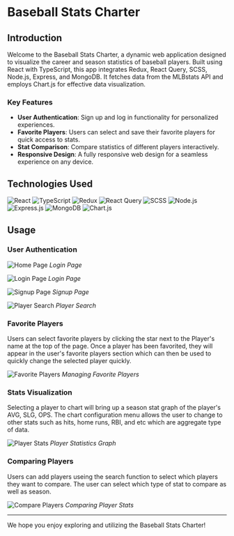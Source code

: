 # Baseball Stats Charter

## Introduction
Welcome to the Baseball Stats Charter, a dynamic web application designed to visualize the career and season statistics of baseball players. Built using React with TypeScript, this app integrates Redux, React Query, SCSS, Node.js, Express, and MongoDB. It fetches data from the MLBstats API and employs Chart.js for effective data visualization.

### Key Features
- **User Authentication**: Sign up and log in functionality for personalized experiences.
- **Favorite Players**: Users can select and save their favorite players for quick access to stats.
- **Stat Comparison**: Compare statistics of different players interactively.
- **Responsive Design**: A fully responsive web design for a seamless experience on any device.

## Technologies Used

![React](https://img.shields.io/badge/React-20232A?style=for-the-badge&logo=react&logoColor=61DAFB)
![TypeScript](https://img.shields.io/badge/TypeScript-007ACC?style=for-the-badge&logo=typescript&logoColor=white)
![Redux](https://img.shields.io/badge/Redux-764ABC?style=for-the-badge&logo=redux&logoColor=white)
![React Query](https://img.shields.io/badge/-ReactQuery-FF4154?style=for-the-badge)
![SCSS](https://img.shields.io/badge/Sass-CC6699?style=for-the-badge&logo=sass&logoColor=white)
![Node.js](https://img.shields.io/badge/Node.js-339933?style=for-the-badge&logo=node.js&logoColor=white)
![Express.js](https://img.shields.io/badge/Express.js-000000?style=for-the-badge&logo=express&logoColor=white)
![MongoDB](https://img.shields.io/badge/MongoDB-4EA94B?style=for-the-badge&logo=mongodb&logoColor=white)
![Chart.js](https://img.shields.io/badge/Chart.js-FF6384?style=for-the-badge&logo=chart.js&logoColor=white)


## Usage
### User Authentication

![Home Page](![image](https://github.com/justin-ham61/baseball-redux/assets/109255423/ebf2fbf7-0484-4456-a9ff-36880d26c245))
*Login Page*

![Login Page](https://private-user-images.githubusercontent.com/109255423/296519425-380db38a-1a65-4a98-8251-9e11a17cd28e.png?jwt=eyJhbGciOiJIUzI1NiIsInR5cCI6IkpXVCJ9.eyJpc3MiOiJnaXRodWIuY29tIiwiYXVkIjoicmF3LmdpdGh1YnVzZXJjb250ZW50LmNvbSIsImtleSI6ImtleTUiLCJleHAiOjE3MDUxODc3OTQsIm5iZiI6MTcwNTE4NzQ5NCwicGF0aCI6Ii8xMDkyNTU0MjMvMjk2NTE5NDI1LTM4MGRiMzhhLTFhNjUtNGE5OC04MjUxLTllMTFhMTdjZDI4ZS5wbmc_WC1BbXotQWxnb3JpdGhtPUFXUzQtSE1BQy1TSEEyNTYmWC1BbXotQ3JlZGVudGlhbD1BS0lBVkNPRFlMU0E1M1BRSzRaQSUyRjIwMjQwMTEzJTJGdXMtZWFzdC0xJTJGczMlMkZhd3M0X3JlcXVlc3QmWC1BbXotRGF0ZT0yMDI0MDExM1QyMzExMzRaJlgtQW16LUV4cGlyZXM9MzAwJlgtQW16LVNpZ25hdHVyZT1mNDc1MTY2OWUxZTE5OWM2ZTk3ODIzODg4MmZiNGVmOGM3OGZjZjM0YzFjOWFjNjFmOTIwOGZmODY0NzY2MjRhJlgtQW16LVNpZ25lZEhlYWRlcnM9aG9zdCZhY3Rvcl9pZD0wJmtleV9pZD0wJnJlcG9faWQ9MCJ9.t7VFaYTU2HAoyLn47ZTZhMIHztCoo_HmMJuKco3D47o)
*Login Page*

![Signup Page](https://private-user-images.githubusercontent.com/109255423/296519429-bce9675f-03f6-45d0-b062-d2c7540f79b6.png?jwt=eyJhbGciOiJIUzI1NiIsInR5cCI6IkpXVCJ9.eyJpc3MiOiJnaXRodWIuY29tIiwiYXVkIjoicmF3LmdpdGh1YnVzZXJjb250ZW50LmNvbSIsImtleSI6ImtleTUiLCJleHAiOjE3MDUxODc3OTQsIm5iZiI6MTcwNTE4NzQ5NCwicGF0aCI6Ii8xMDkyNTU0MjMvMjk2NTE5NDI5LWJjZTk2NzVmLTAzZjYtNDVkMC1iMDYyLWQyYzc1NDBmNzliNi5wbmc_WC1BbXotQWxnb3JpdGhtPUFXUzQtSE1BQy1TSEEyNTYmWC1BbXotQ3JlZGVudGlhbD1BS0lBVkNPRFlMU0E1M1BRSzRaQSUyRjIwMjQwMTEzJTJGdXMtZWFzdC0xJTJGczMlMkZhd3M0X3JlcXVlc3QmWC1BbXotRGF0ZT0yMDI0MDExM1QyMzExMzRaJlgtQW16LUV4cGlyZXM9MzAwJlgtQW16LVNpZ25hdHVyZT1hZDYzNmU2MzY0MjFkMDZkNGIyNTllNzFhZWMxYTU1ZDIwNzM0ZWNhNDRiZTlmYjU1YzJjNzk3MmYxZWE2NWI5JlgtQW16LVNpZ25lZEhlYWRlcnM9aG9zdCZhY3Rvcl9pZD0wJmtleV9pZD0wJnJlcG9faWQ9MCJ9.gJlkqbRgR3DBtubPJ9CWynAj87rmNYwHxN5IYFj555g)
*Signup Page*


![Player Search](https://private-user-images.githubusercontent.com/109255423/296519431-b885c67b-9a63-4f2e-9dec-de1ab2fe9861.png?jwt=eyJhbGciOiJIUzI1NiIsInR5cCI6IkpXVCJ9.eyJpc3MiOiJnaXRodWIuY29tIiwiYXVkIjoicmF3LmdpdGh1YnVzZXJjb250ZW50LmNvbSIsImtleSI6ImtleTUiLCJleHAiOjE3MDUxODc3OTQsIm5iZiI6MTcwNTE4NzQ5NCwicGF0aCI6Ii8xMDkyNTU0MjMvMjk2NTE5NDMxLWI4ODVjNjdiLTlhNjMtNGYyZS05ZGVjLWRlMWFiMmZlOTg2MS5wbmc_WC1BbXotQWxnb3JpdGhtPUFXUzQtSE1BQy1TSEEyNTYmWC1BbXotQ3JlZGVudGlhbD1BS0lBVkNPRFlMU0E1M1BRSzRaQSUyRjIwMjQwMTEzJTJGdXMtZWFzdC0xJTJGczMlMkZhd3M0X3JlcXVlc3QmWC1BbXotRGF0ZT0yMDI0MDExM1QyMzExMzRaJlgtQW16LUV4cGlyZXM9MzAwJlgtQW16LVNpZ25hdHVyZT02ZDRjOGYzZDRlZTE1NDQxNjI0MDczN2Y5MGNhODIzNGNiMTFhYmYyNDU2YTYyZGRmZjJiNjVjMmI3MDNlZmQ4JlgtQW16LVNpZ25lZEhlYWRlcnM9aG9zdCZhY3Rvcl9pZD0wJmtleV9pZD0wJnJlcG9faWQ9MCJ9.uHNdO4M5TrrWHj1KUZUl-UncOzpAqNa6gysTkazEXZM)
*Player Search*



### Favorite Players
Users can select favorite players by clicking the star next to the Player's name at the top of the page. Once a player has been favorited, they will appear in the user's favorite players section which can then be used to quickly change the selected player quickly.

![Favorite Players](https://private-user-images.githubusercontent.com/109255423/296519436-ab633a98-30d3-4410-9f1a-82c8fb3dadec.png?jwt=eyJhbGciOiJIUzI1NiIsInR5cCI6IkpXVCJ9.eyJpc3MiOiJnaXRodWIuY29tIiwiYXVkIjoicmF3LmdpdGh1YnVzZXJjb250ZW50LmNvbSIsImtleSI6ImtleTUiLCJleHAiOjE3MDUxODc3OTQsIm5iZiI6MTcwNTE4NzQ5NCwicGF0aCI6Ii8xMDkyNTU0MjMvMjk2NTE5NDM2LWFiNjMzYTk4LTMwZDMtNDQxMC05ZjFhLTgyYzhmYjNkYWRlYy5wbmc_WC1BbXotQWxnb3JpdGhtPUFXUzQtSE1BQy1TSEEyNTYmWC1BbXotQ3JlZGVudGlhbD1BS0lBVkNPRFlMU0E1M1BRSzRaQSUyRjIwMjQwMTEzJTJGdXMtZWFzdC0xJTJGczMlMkZhd3M0X3JlcXVlc3QmWC1BbXotRGF0ZT0yMDI0MDExM1QyMzExMzRaJlgtQW16LUV4cGlyZXM9MzAwJlgtQW16LVNpZ25hdHVyZT0wOGM0ODI0MzQ0OTMwNDliNTY0MmM2OTE1NmEyODFhYzZkZTlkOGJkN2IwZWU2Y2QxYzdmMmU2OGI3NTU2OGVjJlgtQW16LVNpZ25lZEhlYWRlcnM9aG9zdCZhY3Rvcl9pZD0wJmtleV9pZD0wJnJlcG9faWQ9MCJ9.-QbJqeqUz4DnwK6qQ3FHSg6CvNUjJIjp3wpBHFIzWQE)
*Managing Favorite Players*

### Stats Visualization
Selecting a player to chart will bring up a season stat graph of the player's AVG, SLG, OPS. The chart configuration menu allows the user to change to other stats such as hits, home runs, RBI, and etc which are aggregate type of data. 

![Player Stats](https://private-user-images.githubusercontent.com/109255423/296519433-21550c50-8d6f-4aec-a3da-a2eec45a6a46.png?jwt=eyJhbGciOiJIUzI1NiIsInR5cCI6IkpXVCJ9.eyJpc3MiOiJnaXRodWIuY29tIiwiYXVkIjoicmF3LmdpdGh1YnVzZXJjb250ZW50LmNvbSIsImtleSI6ImtleTUiLCJleHAiOjE3MDUxODc3OTQsIm5iZiI6MTcwNTE4NzQ5NCwicGF0aCI6Ii8xMDkyNTU0MjMvMjk2NTE5NDMzLTIxNTUwYzUwLThkNmYtNGFlYy1hM2RhLWEyZWVjNDVhNmE0Ni5wbmc_WC1BbXotQWxnb3JpdGhtPUFXUzQtSE1BQy1TSEEyNTYmWC1BbXotQ3JlZGVudGlhbD1BS0lBVkNPRFlMU0E1M1BRSzRaQSUyRjIwMjQwMTEzJTJGdXMtZWFzdC0xJTJGczMlMkZhd3M0X3JlcXVlc3QmWC1BbXotRGF0ZT0yMDI0MDExM1QyMzExMzRaJlgtQW16LUV4cGlyZXM9MzAwJlgtQW16LVNpZ25hdHVyZT1iOGQwZDc0ZjZlZDUxZjg4NjYzNzUxYmI3MmUyN2ZiNTQzZjEzNmE2YzRlN2VlYjcwNGJjYmM0ZTU3NTQ5MmU2JlgtQW16LVNpZ25lZEhlYWRlcnM9aG9zdCZhY3Rvcl9pZD0wJmtleV9pZD0wJnJlcG9faWQ9MCJ9.RogszpzEdWZVEkqzWfj1QsoIuzHKsixD6e4clKienzc)
*Player Statistics Graph*

### Comparing Players
Users can add players useing the search function to select which players they want to compare. The user can select which type of stat to compare as well as season.

![Compare Players](https://private-user-images.githubusercontent.com/109255423/296519435-032a5a8c-1d98-4004-b0ae-820ca0036768.png?jwt=eyJhbGciOiJIUzI1NiIsInR5cCI6IkpXVCJ9.eyJpc3MiOiJnaXRodWIuY29tIiwiYXVkIjoicmF3LmdpdGh1YnVzZXJjb250ZW50LmNvbSIsImtleSI6ImtleTUiLCJleHAiOjE3MDUxODc3OTQsIm5iZiI6MTcwNTE4NzQ5NCwicGF0aCI6Ii8xMDkyNTU0MjMvMjk2NTE5NDM1LTAzMmE1YThjLTFkOTgtNDAwNC1iMGFlLTgyMGNhMDAzNjc2OC5wbmc_WC1BbXotQWxnb3JpdGhtPUFXUzQtSE1BQy1TSEEyNTYmWC1BbXotQ3JlZGVudGlhbD1BS0lBVkNPRFlMU0E1M1BRSzRaQSUyRjIwMjQwMTEzJTJGdXMtZWFzdC0xJTJGczMlMkZhd3M0X3JlcXVlc3QmWC1BbXotRGF0ZT0yMDI0MDExM1QyMzExMzRaJlgtQW16LUV4cGlyZXM9MzAwJlgtQW16LVNpZ25hdHVyZT1mZDcxYWI2OTYwZWJlNzE3NWJhNTc4NTI3Yzg1NzYyNTJjOTA5ZDY4ZGI2YzlhOGNiODU0YjhmMWQ3NWVhMjZmJlgtQW16LVNpZ25lZEhlYWRlcnM9aG9zdCZhY3Rvcl9pZD0wJmtleV9pZD0wJnJlcG9faWQ9MCJ9.44hqz8GUOFrYyafRjqHNwf8hywSqJxzjef5Hhx7NjEM)
*Comparing Player Stats*

---

We hope you enjoy exploring and utilizing the Baseball Stats Charter!

